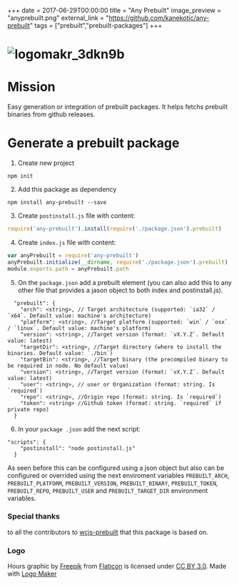 +++
date = 2017-06-29T00:00:00
title = "Any Prebuilt"
image_preview = "anyprebuilt.png"
external_link = "https://github.com/kanekotic/any-prebuilt"
tags = ["prebuilt","prebuilt-packages"]
+++
# ![logomakr_3dkn9b](https://cloud.githubusercontent.com/assets/3071208/22477192/c7ce1d86-e7aa-11e6-87de-c24336e1ea3e.png)

# Mission
Easy generation or integration of prebuilt packages. It helps fetchs prebuilt binaries from github releases.

# Generate a prebuilt package

1. Create new project

```
npm init
```

2. Add this package as dependency

```
npm install any-prebuilt --save
```

3. Create `postinstall.js` file with content:

```js
require('any-prebuilt').install(require('./package.json').prebuilt)
```

4. Create `index.js` file with content:

```js
var anyPrebuilt = require('any-prebuilt')
anyPrebuilt.initialize(__dirname, require('./package.json').prebuilt)
module.exports.path = anyPrebuilt.path
```

5. On the `package.json` add a prebuilt element (you can also add this to any other file that provides a jason object to both index and postinstall.js).

```
  "prebuilt": {
    "arch": <string>, // Target architecture (supported: `ia32` / `x64`. Default value: machine's architecture)
    "platform": <string>, //Target platform (supported: `win` / `osx` / `linux`. Default value: machine's platform)
    "version": <string>, //Target version (format: `vX.Y.Z`. Default value: latest)
    "targetDir": <string>, //Target directory (where to install the binaries. Default value: `./bin`)
    "targetBin": <string>, //Target binary (the precompiled binary to be required in node. No default value)
    "version": <string>, //Target version (format: `vX.Y.Z`. Default value: latest)
    "user": <string>, // user or Organization (format: string. Is `required`)
    "repo": <string>, //Origin repo (format: string. Is `required`)
    "token": <string> //Github token (format: string. `required` if private repo)
  }
```

6. In your `package .json` add the next script:

```
"scripts": {
    "postinstall": "node postinstall.js"
  }
```

As seen before this can be configured using a json object but also can be configured or overrided using the next enviroment variables `PREBUILT_ARCH`, `PREBUILT_PLATFORM`, `PREBUILT_VERSION`, `PREBUILT_BINARY`, `PREBUILT_TOKEN`, `PREBUILT_REPO`, `PREBUILT_USER` and `PREBUILT_TARGET_DIR` environment variables.

### Special thanks

to all the contributors to [wcjs-prebuilt](https://github.com/Ivshti/wcjs-prebuilt) that this package is based on.

### Logo
Hours graphic by <a href="http://www.flaticon.com/authors/freepik">Freepik</a> from <a href="http://www.flaticon.com/">Flaticon</a> is licensed under <a href="http://creativecommons.org/licenses/by/3.0/" title="Creative Commons BY 3.0">CC BY 3.0</a>. Made with <a href="http://logomakr.com" title="Logo Maker">Logo Maker</a>
